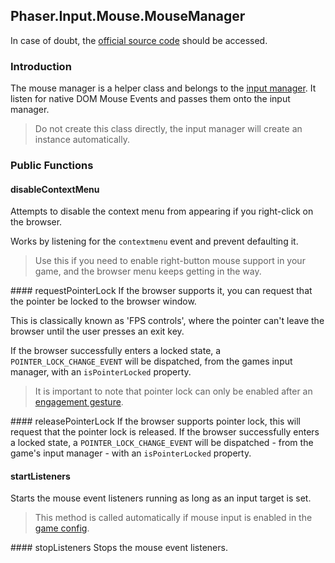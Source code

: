 ## Phaser.Input.Mouse.MouseManager

In case of doubt, the [official source code](https://github.com/photonstorm/phaser) should be accessed.

### Introduction

The mouse manager is a helper class and belongs to the [input manager](https://github.com/digitsensitive/phaser3-typescript/blob/master/cheatsheets/input/input-manager.md).
It listen for native DOM Mouse Events and passes them onto the input manager.

> Do not create this class directly, the input manager will create an instance automatically.

### Public Functions

#### disableContextMenu
Attempts to disable the context menu from appearing if you right-click on the browser.

Works by listening for the `contextmenu` event and prevent defaulting it.

> Use this if you need to enable right-button mouse support in your game, and the browser
menu keeps getting in the way.

#### requestPointerLock
If the browser supports it, you can request that the pointer be locked to the browser window.

This is classically known as 'FPS controls', where the pointer can't leave the browser until
the user presses an exit key.

If the browser successfully enters a locked state, a `POINTER_LOCK_CHANGE_EVENT` will be dispatched,
from the games input manager, with an `isPointerLocked` property.

> It is important to note that pointer lock can only be enabled after an [engagement gesture](https://w3c.github.io/pointerlock/#dfn-engagement-gesture).

#### releasePointerLock
If the browser supports pointer lock, this will request that the pointer lock is released.
If the browser successfully enters a locked state, a `POINTER_LOCK_CHANGE_EVENT` will be
dispatched - from the game's input manager - with an `isPointerLocked` property.

#### startListeners
Starts the mouse event listeners running as long as an input target is set.

> This method is called automatically if mouse input is enabled in the [game config](https://github.com/digitsensitive/phaser3-typescript/blob/master/cheatsheets/boot/config.md).

#### stopListeners
Stops the mouse event listeners.
